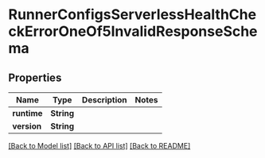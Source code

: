 # RunnerConfigsServerlessHealthCheckErrorOneOf5InvalidResponseSchema

## Properties

Name | Type | Description | Notes
------------ | ------------- | ------------- | -------------
**runtime** | **String** |  | 
**version** | **String** |  | 

[[Back to Model list]](../README.md#documentation-for-models) [[Back to API list]](../README.md#documentation-for-api-endpoints) [[Back to README]](../README.md)


